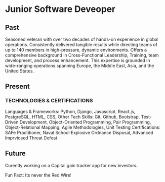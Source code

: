 # **Junior Software Deveoper**

## **Past** 
Seasoned veteran with over two decades of hands-on experience in global operations. Consistently delivered tangible results while directing teams of up to 140 members in high-pressure, dynamic environments. Offers a comprehensive background in Cross-Functional Leadership, Training, team development, and process enhancement. This expertise is grounded in wide-ranging operations spanning Europe, the Middle East, Asia, and the United States.

## **Present** 
### **TECHNOLOGIES & CERTIFICATIONS** <p>
Languages & Frameworks: Python, Django, Javascript, React.js, PostgreSQL, HTML, CSS, 
Other Tech Skills: Git, Github, Bootstrap, Test-Driven Development, Object-Oriented Programming, Pair Programming, Object-Relational Mapping, Agile Methodologies, Unit Testing
Certifications: SAFe Practitioner, Naval School Explosive Ordnance Disposal, Advanced Imprviosed Threat Defeat 

## **Future**
Curently working on a Capital gain tracker app for new investors. 

Fun Fact: Its never the Red Wire!
